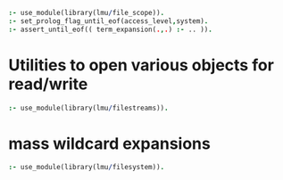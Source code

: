 
```prolog
:- use_module(library(lmu/file_scope)).
:- set_prolog_flag_until_eof(access_level,system).
:- assert_until_eof(( term_expansion(.,.) :- .. )).

```


# Utilities to open various objects for read/write

```prolog
:- use_module(library(lmu/filestreams)).

```




# mass wildcard expansions
```prolog
:- use_module(library(lmu/filesystem)).

```
